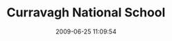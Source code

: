 ---
id: 72157637875266013
title: Curravagh National School
cover: https://farm8.staticflickr.com/7368/10962340124_381a215b23_q.jpg
date: 2009-06-25 11:09:54
photos:
  - thumbnail: https://farm8.staticflickr.com/7368/10962340124_381a215b23_q.jpg
    original: https://farm8.staticflickr.com/7368/10962340124_63a73d1c11_o.jpg
    title: DSCF9452
  - thumbnail: https://farm4.staticflickr.com/3682/10962247666_20f34578fb_q.jpg
    original: https://farm4.staticflickr.com/3682/10962247666_e6fed74ab4_o.jpg
    title: DSCF9454
  - thumbnail: https://farm8.staticflickr.com/7409/10962171225_a9520f68c2_q.jpg
    original: https://farm8.staticflickr.com/7409/10962171225_a322d995b8_o.jpg
    title: DSCF9455
  - thumbnail: https://farm4.staticflickr.com/3736/10962421353_92eb90e7d9_q.jpg
    original: https://farm4.staticflickr.com/3736/10962421353_38b74f669a_o.jpg
    title: DSCF9456
  - thumbnail: https://farm8.staticflickr.com/7303/10962264506_4480391cc7_q.jpg
    original: https://farm8.staticflickr.com/7303/10962264506_8012489e1b_o.jpg
    title: DSCF9457
  - thumbnail: https://farm4.staticflickr.com/3786/10962264356_e09710f89b_q.jpg
    original: https://farm4.staticflickr.com/3786/10962264356_d2e5a4f27a_o.jpg
    title: DSCF9458
  - thumbnail: https://farm8.staticflickr.com/7367/10962357504_d9224c12f1_q.jpg
    original: https://farm8.staticflickr.com/7367/10962357504_cdd7ba6e0e_o.jpg
    title: DSCF9459
  - thumbnail: https://farm6.staticflickr.com/5550/10962190335_5db8163372_q.jpg
    original: https://farm6.staticflickr.com/5550/10962190335_3c415b982d_o.jpg
    title: DSCF9460
  - thumbnail: https://farm4.staticflickr.com/3742/10962190245_d82ac28133_q.jpg
    original: https://farm4.staticflickr.com/3742/10962190245_b339c0d2df_o.jpg
    title: DSCF9461
  - thumbnail: https://farm8.staticflickr.com/7408/10962263526_f464992776_q.jpg
    original: https://farm8.staticflickr.com/7408/10962263526_e883cbd2f3_o.jpg
    title: DSCF9462
  - thumbnail: https://farm4.staticflickr.com/3733/10962263096_599fe9cb0f_q.jpg
    original: https://farm4.staticflickr.com/3733/10962263096_bffc32aa49_o.jpg
    title: DSCF9463
  - thumbnail: https://farm6.staticflickr.com/5492/10962418863_d215a8a144_q.jpg
    original: https://farm6.staticflickr.com/5492/10962418863_0e085c305a_o.jpg
    title: DSCF9464
  - thumbnail: https://farm4.staticflickr.com/3735/10962418433_ced9be1c46_q.jpg
    original: https://farm4.staticflickr.com/3735/10962418433_17f1922b83_o.jpg
    title: DSCF9466
  - thumbnail: https://farm4.staticflickr.com/3690/10962172155_1cd9babe65_q.jpg
    original: https://farm4.staticflickr.com/3690/10962172155_e12cf676d6_o.jpg
    title: DSCF9467
  - thumbnail: https://farm6.staticflickr.com/5543/10962418343_aa412697f8_q.jpg
    original: https://farm6.staticflickr.com/5543/10962418343_d7f80099ba_o.jpg
    title: DSCF9468
  - thumbnail: https://farm6.staticflickr.com/5513/10962418263_fa91508860_q.jpg
    original: https://farm6.staticflickr.com/5513/10962418263_66cf19bfe8_o.jpg
    title: DSCF9469
  - thumbnail: https://farm3.staticflickr.com/2880/10962188675_5ee4bbf8f1_q.jpg
    original: https://farm3.staticflickr.com/2880/10962188675_365e11cf9b_o.jpg
    title: DSCF9470
  - thumbnail: https://farm3.staticflickr.com/2874/10962417653_a1a23cec2c_q.jpg
    original: https://farm3.staticflickr.com/2874/10962417653_771af1449c_o.jpg
    title: DSCF9471
  - thumbnail: https://farm4.staticflickr.com/3725/10962416983_6bfa236793_q.jpg
    original: https://farm4.staticflickr.com/3725/10962416983_0ea335ec05_o.jpg
    title: DSCF9472
  - thumbnail: https://farm6.staticflickr.com/5540/10962187345_cf57a22cdf_q.jpg
    original: https://farm6.staticflickr.com/5540/10962187345_c3e02f65b7_o.jpg
    title: DSCF9473
  - thumbnail: https://farm8.staticflickr.com/7301/10962186815_f1e4f5f1ca_q.jpg
    original: https://farm8.staticflickr.com/7301/10962186815_34e921a2ee_o.jpg
    title: DSCF9474
  - thumbnail: https://farm4.staticflickr.com/3831/10962186685_12e9b0c6b6_q.jpg
    original: https://farm4.staticflickr.com/3831/10962186685_e2d55c106e_o.jpg
    title: DSCF9475
  - thumbnail: https://farm3.staticflickr.com/2813/10962415653_aa1fdcfcff_q.jpg
    original: https://farm3.staticflickr.com/2813/10962415653_1252f2fe7f_o.jpg
    title: DSCF9476
  - thumbnail: https://farm8.staticflickr.com/7309/10962414953_fba6efa171_q.jpg
    original: https://farm8.staticflickr.com/7309/10962414953_770282ea88_o.jpg
    title: DSCF9477
  - thumbnail: https://farm4.staticflickr.com/3798/10962351704_430ab23aca_q.jpg
    original: https://farm4.staticflickr.com/3798/10962351704_4cd2cd2a4a_o.jpg
    title: DSCF9479
  - thumbnail: https://farm8.staticflickr.com/7294/10962258366_48c305c98b_q.jpg
    original: https://farm8.staticflickr.com/7294/10962258366_ca1b5fa20f_o.jpg
    title: DSCF9480
  - thumbnail: https://farm3.staticflickr.com/2833/10962339324_a8b603ed10_q.jpg
    original: https://farm3.staticflickr.com/2833/10962339324_d055b636ba_o.jpg
    title: DSCF9481.AVI
  - thumbnail: https://farm6.staticflickr.com/5510/10962171845_4cba2b27ea_q.jpg
    original: https://farm6.staticflickr.com/5510/10962171845_269f1f7046_o.jpg
    title: DSCF9482.AVI
  - thumbnail: https://farm3.staticflickr.com/2845/10962401473_b96c64dacb_q.jpg
    original: https://farm3.staticflickr.com/2845/10962401473_fec435d681_o.jpg
    title: DSCF9483
  - thumbnail: https://farm8.staticflickr.com/7417/10962413273_17c2bd695f_q.jpg
    original: https://farm8.staticflickr.com/7417/10962413273_0138fe67b9_o.jpg
    title: DSCF9484
  - thumbnail: https://farm3.staticflickr.com/2836/10962412643_207fb921ed_q.jpg
    original: https://farm3.staticflickr.com/2836/10962412643_129fa31833_o.jpg
    title: DSCF9485
  - thumbnail: https://farm6.staticflickr.com/5473/10962183125_dda30616d6_q.jpg
    original: https://farm6.staticflickr.com/5473/10962183125_c869606bfe_o.jpg
    title: DSCF9486
  - thumbnail: https://farm4.staticflickr.com/3785/10962256876_12306a866b_q.jpg
    original: https://farm4.staticflickr.com/3785/10962256876_145bf30ee6_o.jpg
    title: DSCF9487
  - thumbnail: https://farm6.staticflickr.com/5513/10962349464_c72262c6f6_q.jpg
    original: https://farm6.staticflickr.com/5513/10962349464_249fec6d8a_o.jpg
    title: DSCF9488
  - thumbnail: https://farm3.staticflickr.com/2834/10962348914_46b28968df_q.jpg
    original: https://farm3.staticflickr.com/2834/10962348914_0cd5923a24_o.jpg
    title: DSCF9489
  - thumbnail: https://farm4.staticflickr.com/3735/10962411033_c1625616ce_q.jpg
    original: https://farm4.staticflickr.com/3735/10962411033_efa79aa169_o.jpg
    title: DSCF9490
  - thumbnail: https://farm3.staticflickr.com/2826/10962348194_567d840f0c_q.jpg
    original: https://farm3.staticflickr.com/2826/10962348194_603d0c7e5e_o.jpg
    title: DSCF9491
  - thumbnail: https://farm8.staticflickr.com/7296/10962410153_ccd4d44355_q.jpg
    original: https://farm8.staticflickr.com/7296/10962410153_883888c07b_o.jpg
    title: DSCF9492
  - thumbnail: https://farm6.staticflickr.com/5491/10962347234_a36b083692_q.jpg
    original: https://farm6.staticflickr.com/5491/10962347234_2828414db2_o.jpg
    title: DSCF9493
  - thumbnail: https://farm8.staticflickr.com/7410/10962409403_968d323918_q.jpg
    original: https://farm8.staticflickr.com/7410/10962409403_fe5924f85d_o.jpg
    title: DSCF9494
  - thumbnail: https://farm6.staticflickr.com/5532/10962408953_833d0d4b5b_q.jpg
    original: https://farm6.staticflickr.com/5532/10962408953_b9f7712c03_o.jpg
    title: DSCF9495
  - thumbnail: https://farm8.staticflickr.com/7318/10962345474_150f57fbe5_q.jpg
    original: https://farm8.staticflickr.com/7318/10962345474_dbec0595ed_o.jpg
    title: DSCF9496
  - thumbnail: https://farm3.staticflickr.com/2841/10962344954_2bdfd84655_q.jpg
    original: https://farm3.staticflickr.com/2841/10962344954_c9629b6563_o.jpg
    title: DSCF9497
  - thumbnail: https://farm4.staticflickr.com/3730/10962407153_3971f4557f_q.jpg
    original: https://farm4.staticflickr.com/3730/10962407153_2c070e5498_o.jpg
    title: DSCF9498
  - thumbnail: https://farm8.staticflickr.com/7395/10962400973_e43c2cfbbb_q.jpg
    original: https://farm8.staticflickr.com/7395/10962400973_91561f194f_o.jpg
    title: DSCF9499
  - thumbnail: https://farm4.staticflickr.com/3725/10962176885_4004853343_q.jpg
    original: https://farm4.staticflickr.com/3725/10962176885_96dae6a087_o.jpg
    title: DSCF9500
  - thumbnail: https://farm6.staticflickr.com/5496/10962343274_2d418b4b0a_q.jpg
    original: https://farm6.staticflickr.com/5496/10962343274_f5b34142ae_o.jpg
    title: DSCF9501
  - thumbnail: https://farm6.staticflickr.com/5508/10962250716_0876a2e47a_q.jpg
    original: https://farm6.staticflickr.com/5508/10962250716_2447eed0cf_o.jpg
    title: DSCF9502
  - thumbnail: https://farm8.staticflickr.com/7444/10962405193_918d217256_q.jpg
    original: https://farm8.staticflickr.com/7444/10962405193_ed8d167bfd_o.jpg
    title: DSCF9503
  - thumbnail: https://farm4.staticflickr.com/3744/10962342504_7f4fa4e9a7_q.jpg
    original: https://farm4.staticflickr.com/3744/10962342504_2cb99cd1c0_o.jpg
    title: DSCF9504
  - thumbnail: https://farm3.staticflickr.com/2843/10962175205_f6a9c675a7_q.jpg
    original: https://farm3.staticflickr.com/2843/10962175205_12db693d26_o.jpg
    title: DSCF9505
  - thumbnail: https://farm3.staticflickr.com/2893/10962404373_bba9603903_q.jpg
    original: https://farm3.staticflickr.com/2893/10962404373_3215eb18e7_o.jpg
    title: DSCF9506
  - thumbnail: https://farm8.staticflickr.com/7432/10962174225_11476b61c0_q.jpg
    original: https://farm8.staticflickr.com/7432/10962174225_ce2beed230_o.jpg
    title: DSCF9507
  - thumbnail: https://farm4.staticflickr.com/3808/10962403323_7ac590e6b1_q.jpg
    original: https://farm4.staticflickr.com/3808/10962403323_c252b624f8_o.jpg
    title: DSCF9508
---